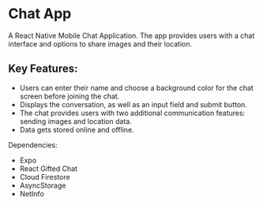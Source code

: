 # Chat App
A React Native Mobile Chat Application. The app provides users with a chat interface and options to share images and their location.


## Key Features:
- Users can enter their name and choose a background color for the chat screen before joining the chat. 
- Displays the conversation, as well as an input field and submit button. 
- The chat provides users with two additional communication features: sending images and location data. 
- Data gets stored online and offline.

Dependencies:
- Expo
- React Gifted Chat
- Cloud Firestore
- AsyncStorage
- NetInfo